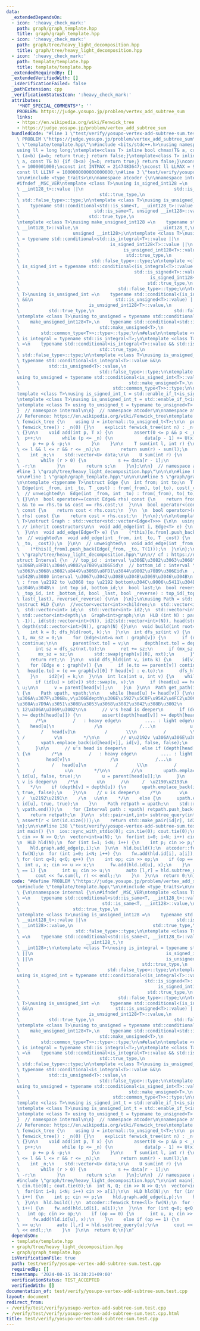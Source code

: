 ```yaml
---
data:
  _extendedDependsOn:
  - icon: ':heavy_check_mark:'
    path: graph/graph_template.hpp
    title: graph/graph_template.hpp
  - icon: ':heavy_check_mark:'
    path: graph/tree/heavy_light_decomposition.hpp
    title: graph/tree/heavy_light_decomposition.hpp
  - icon: ':heavy_check_mark:'
    path: template/template.hpp
    title: template/template.hpp
  _extendedRequiredBy: []
  _extendedVerifiedWith: []
  _isVerificationFailed: false
  _pathExtension: cpp
  _verificationStatusIcon: ':heavy_check_mark:'
  attributes:
    '*NOT_SPECIAL_COMMENTS*': ''
    PROBLEM: https://judge.yosupo.jp/problem/vertex_add_subtree_sum
    links:
    - https://en.wikipedia.org/wiki/Fenwick_tree
    - https://judge.yosupo.jp/problem/vertex_add_subtree_sum
  bundledCode: "#line 1 \"test/verify/yosupo-vertex-add-subtree-sum.test.cpp\"\n#define\
    \ PROBLEM \"https://judge.yosupo.jp/problem/vertex_add_subtree_sum\"\n#line 1\
    \ \"template/template.hpp\"\n#include <bits/stdc++.h>\nusing namespace std;\n\
    using ll = long long;\ntemplate<class T> inline bool chmax(T& a, const T& b) {if\
    \ (a<b) {a=b; return true;} return false;}\ntemplate<class T> inline bool chmin(T&\
    \ a, const T& b) {if (b<a) {a=b; return true;} return false;}\nconst int INTINF\
    \ = 1000001000;\nconst int INTMAX = 2147483647;\nconst ll LLMAX = 9223372036854775807;\n\
    const ll LLINF = 1000000000000000000;\n#line 3 \"test/verify/yosupo-vertex-add-subtree-sum.test.cpp\"\
    \n\n#include <type_traits>\n\nnamespace atcoder {\n\nnamespace internal {\n\n\
    #ifndef _MSC_VER\ntemplate <class T>\nusing is_signed_int128 =\n    typename std::conditional<std::is_same<T,\
    \ __int128_t>::value ||\n                                  std::is_same<T, __int128>::value,\n\
    \                              std::true_type,\n                             \
    \ std::false_type>::type;\n\ntemplate <class T>\nusing is_unsigned_int128 =\n\
    \    typename std::conditional<std::is_same<T, __uint128_t>::value ||\n      \
    \                            std::is_same<T, unsigned __int128>::value,\n    \
    \                          std::true_type,\n                              std::false_type>::type;\n\
    \ntemplate <class T>\nusing make_unsigned_int128 =\n    typename std::conditional<std::is_same<T,\
    \ __int128_t>::value,\n                              __uint128_t,\n          \
    \                    unsigned __int128>;\n\ntemplate <class T>\nusing is_integral\
    \ = typename std::conditional<std::is_integral<T>::value ||\n                \
    \                                  is_signed_int128<T>::value ||\n           \
    \                                       is_unsigned_int128<T>::value,\n      \
    \                                        std::true_type,\n                   \
    \                           std::false_type>::type;\n\ntemplate <class T>\nusing\
    \ is_signed_int = typename std::conditional<(is_integral<T>::value &&\n      \
    \                                           std::is_signed<T>::value) ||\n   \
    \                                                 is_signed_int128<T>::value,\n\
    \                                                std::true_type,\n           \
    \                                     std::false_type>::type;\n\ntemplate <class\
    \ T>\nusing is_unsigned_int =\n    typename std::conditional<(is_integral<T>::value\
    \ &&\n                               std::is_unsigned<T>::value) ||\n        \
    \                          is_unsigned_int128<T>::value,\n                   \
    \           std::true_type,\n                              std::false_type>::type;\n\
    \ntemplate <class T>\nusing to_unsigned = typename std::conditional<\n    is_signed_int128<T>::value,\n\
    \    make_unsigned_int128<T>,\n    typename std::conditional<std::is_signed<T>::value,\n\
    \                              std::make_unsigned<T>,\n                      \
    \        std::common_type<T>>::type>::type;\n\n#else\n\ntemplate <class T> using\
    \ is_integral = typename std::is_integral<T>;\n\ntemplate <class T>\nusing is_signed_int\
    \ =\n    typename std::conditional<is_integral<T>::value && std::is_signed<T>::value,\n\
    \                              std::true_type,\n                             \
    \ std::false_type>::type;\n\ntemplate <class T>\nusing is_unsigned_int =\n   \
    \ typename std::conditional<is_integral<T>::value &&\n                       \
    \           std::is_unsigned<T>::value,\n                              std::true_type,\n\
    \                              std::false_type>::type;\n\ntemplate <class T>\n\
    using to_unsigned = typename std::conditional<is_signed_int<T>::value,\n     \
    \                                         std::make_unsigned<T>,\n           \
    \                                   std::common_type<T>>::type;\n\n#endif\n\n\
    template <class T>\nusing is_signed_int_t = std::enable_if_t<is_signed_int<T>::value>;\n\
    \ntemplate <class T>\nusing is_unsigned_int_t = std::enable_if_t<is_unsigned_int<T>::value>;\n\
    \ntemplate <class T> using to_unsigned_t = typename to_unsigned<T>::type;\n\n\
    }  // namespace internal\n\n}  // namespace atcoder\n\nnamespace atcoder {\n\n\
    // Reference: https://en.wikipedia.org/wiki/Fenwick_tree\ntemplate <class T> struct\
    \ fenwick_tree {\n    using U = internal::to_unsigned_t<T>;\n\n  public:\n   \
    \ fenwick_tree() : _n(0) {}\n    explicit fenwick_tree(int n) : _n(n), data(n)\
    \ {}\n\n    void add(int p, T x) {\n        assert(0 <= p && p < _n);\n      \
    \  p++;\n        while (p <= _n) {\n            data[p - 1] += U(x);\n       \
    \     p += p & -p;\n        }\n    }\n\n    T sum(int l, int r) {\n        assert(0\
    \ <= l && l <= r && r <= _n);\n        return sum(r) - sum(l);\n    }\n\n  private:\n\
    \    int _n;\n    std::vector<U> data;\n\n    U sum(int r) {\n        U s = 0;\n\
    \        while (r > 0) {\n            s += data[r - 1];\n            r -= r &\
    \ -r;\n        }\n        return s;\n    }\n};\n\n}  // namespace atcoder\n\n\
    #line 1 \"graph/tree/heavy_light_decomposition.hpp\"\n\n\n\n#line 8 \"graph/tree/heavy_light_decomposition.hpp\"\
    \n\n#line 1 \"graph/graph_template.hpp\"\n\n\n\n#line 5 \"graph/graph_template.hpp\"\
    \n\ntemplate <typename T>\nstruct Edge {\n  int from; int to;\n  T cost;\n\n \
    \ Edge(int _from, int _to, T _cost) : from(_from), to(_to), cost(_cost) {}\n\n\
    \  // unweighted\n  Edge(int _from, int _to) : from(_from), to(_to), cost(T(1))\
    \ {}\n\n  bool operator==(const Edge& rhs) const {\n    return from == rhs.from\
    \ && to == rhs.to && cost == rhs.cost;\n  }\n\n  bool operator<(const Edge& rhs)\
    \ const {\n    return cost < rhs.cost;\n  }\n  \n  bool operator>(const Edge&\
    \ rhs) const {\n    return cost > rhs.cost;\n  }\n\n};\n\n\ntemplate <typename\
    \ T>\nstruct Graph : std::vector<std::vector<Edge<T>>> {\n\n  using std::vector<std::vector<Edge<T>>>::vector;\
    \ // inherit constructors\n\n  void add_edge(int i, Edge<T> e) {\n    (*this)[i].push_back(e);\n\
    \  }\n\n  void add_edge(Edge<T> e) {\n    (*this)[e.from].push_back(e);\n  }\n\
    \n  // weighted\n  void add_edge(int _from, int _to, T _cost) {\n    (*this)[_from].push_back(Edge(_from,\
    \ _to, _cost));\n  }\n\n  // unweighted\n  void add_edge(int _from, int _to) {\n\
    \    (*this)[_from].push_back(Edge(_from, _to, T(1)));\n  }\n\n};\n\n\n#line 10\
    \ \"graph/tree/heavy_light_decomposition.hpp\"\n\n// cf : https://ngtkana.hatenablog.com/entry/2024/06/24/200138\n\
    struct Interval {\n  // top_id : interval \u306E\u3082\u3063\u3068\u3082\u6839\
    \u306B\u8FD1\u3044\u9802\u70B9\u306Eid\n  // bottom_id : interval \u306E\u3082\
    \u3063\u3068\u3082\u8449\u306B\u8FD1\u3044\u9802\u70B9\u306Eid\n  // last : LCA\u3092\
    \u542B\u3080 interval \u3067\u3042\u308B\u304B\u3069\u3046\u304B\n  // reverse\
    \ : from \u2192 to \u3068 top \u2192 bottom\u304C\u9006\u5411\u304D\u304B\u3069\
    \u3046\u304B\n  int top_id, bottom_id;\n  bool last;\n  bool reverse;\n\n  Interval(int\
    \ _top_id, int _bottom_id, bool _last, bool _reverse) : top_id(_top_id), bottom_id(_bottom_id),\
    \ last(_last), reverse(_reverse) {\n\n  }\n};\n\nusing Path = std::vector<Interval>;\n\
    \nstruct HLD {\n\n  //vector<vector<int>>children;\n  std::vector<int>parent;\n\
    \  std::vector<int> id;\n  std::vector<int> id2;\n  std::vector<int> head;\n \
    \ std::vector<int>depth;\n  Graph<int>graph;\n\n  HLD (int N) : parent(std::vector<int>(N,\
    \ -1)), id(std::vector<int>(N)), id2(std::vector<int>(N)), head(std::vector<int>(N)),\
    \ depth(std::vector<int>(N)), graph(N) {}\n\n  void build(int root=0) {\n    dfs_sz(root);\n\
    \    int k = 0; dfs_hld(root, k);\n  }\n\n  int dfs_sz(int v) {\n    int ret =\
    \ 1, mx_sz = 0;\n    for (Edge<int>& nxt : graph[v]) {\n      if (nxt.to == parent[v])\
    \ continue;\n\n      parent[nxt.to] = v;\n      depth[nxt.to] = depth[v] + 1;\n\
    \      int sz = dfs_sz(nxt.to);\n      ret += sz;\n      if (mx_sz < sz) {\n \
    \       mx_sz = sz;\n        std::swap(graph[v][0], nxt);\n      }\n    }\n\n\
    \    return ret;\n  }\n\n  void dfs_hld(int v, int& k) {\n    id[v] = k; k++;\n\
    \    for (Edge e : graph[v]) {\n      if (e.to == parent[v]) continue;\n\n   \
    \   head[e.to] = (e == graph[v][0] ? head[v] : e.to);\n      dfs_hld(e.to, k);\n\
    \    }\n    id2[v] = k;\n  }\n\n  int lca(int u, int v) {\n    while (true) {\n\
    \      if (id[u] > id[v]) std::swap(u, v);\n      if (head[u] == head[v]) return\
    \ u;\n\n      v = parent[head[v]];\n    }\n  }\n\n  Path get_path(int u, int v)\
    \ {\n    Path upath, vpath;\n\n    while (head[u] != head[v]) {\n\n      // \u3061\
    \u306A\u307F\u306Bu,v\u306Edepth\u306E\u5927\u5C0F\u95A2\u4FC2\u306F\u5909\u308F\
    \u308A\u7D9A\u3051\u308B\u3053\u3068\u3082\u3042\u308B\u3002\n      // 10 \u2192\
    \ 12\u306A\u3069\u3002\n\n      // v's head is deeper\n      if (depth[head[v]]\
    \ >= depth[head[u]]) {\n        assert(depth[head[v]] >= depth[head[u]]);\n  \
    \      /*\n          /   : heavy edge\n         .... : light edge\n\n        \
    \    head[u]\n               /\n              /...\n             u  ...\n    \
    \        /   head[v]\n           /       \\\n          /         \\\n        \
    \ /           v\n        */\n\n        // u\u2192v \u306A\u306E\u3067reverse=false\n\
    \        vpath.emplace_back(id[head[v]], id[v], false, false);\n        v = parent[head[v]];\n\
    \      }\n\n      // u's head is deeper\n      else if (depth[head[v]] < depth[head[u]])\
    \ {\n        /*\n          /   : heavy edge\n         .... : light edge\n\n  \
    \          head[v]\n               /\n              /...\n             v  ...\n\
    \            /   head[u]\n           /       \\\n          /         \\\n    \
    \     /           u\n        */\n\n        //\n        upath.emplace_back(id[head[u]],\
    \ id[u], false, true);\n        u = parent[head[u]];\n      }\n    }\n\n    //\
    \ v is deeper\n    /*\n       u\n      /\n     /  \u2190\u2193\n    /\n   v\n\n\
    \    */\n    if (depth[v] > depth[u]) {\n      upath.emplace_back(id[u], id[v],\
    \ true, false);\n    }\n\n    // u is deeper\n    /*\n       v\n      /\n    \
    \ /  \u2192\u2191\n    /\n   u\n\n    */\n    else {\n      upath.emplace_back(id[v],\
    \ id[u], true, true);\n    }\n    Path retpath = upath;\n    std::reverse(vpath.begin(),\
    \ vpath.end());\n    for (Interval path : vpath) retpath.push_back(path);\n\n\
    \    return retpath;\n  }\n\n  std::pair<int,int> subtree_query(int r) {\n   \
    \ assert(r < int(id.size()));\n    return std::make_pair(id[r], id2[r]);\n  }\n\
    \n};\n\n\n#line 138 \"test/verify/yosupo-vertex-add-subtree-sum.test.cpp\"\n\n\
    int main() {\n  ios::sync_with_stdio(0); cin.tie(0); cout.tie(0);\n  int N, Q;\
    \ cin >> N >> Q;\n  vector<int>a(N); \n  for(int i=0; i<N; i++) cin >> a[i];\n\
    \n  HLD hld(N);\n  for (int i=1; i<N; i++) {\n    int p; cin >> p;\n    hld.graph.add_edge(i,p);\n\
    \    hld.graph.add_edge(p,i);\n  }\n\n  hld.build();\n  atcoder::fenwick_tree<ll>\
    \ fw(N);\n  for (int i=0; i<N; i++) {\n    fw.add(hld.id[i], a[i]);\n  }\n\n \
    \ for (int q=0; q<Q; q++) {\n    int op; cin >> op;\n    if (op == 0) {\n    \
    \  int u, x; cin >> u >> x;\n      fw.add(hld.id[u], x);\n    }\n    else if (op\
    \ == 1) {\n      int u; cin >> u;\n      auto [l,r] = hld.subtree_query(u);\n\n\
    \      cout << fw.sum(l, r) << endl;;\n    }\n  }\n\n  return 0;\n}\n"
  code: "#define PROBLEM \"https://judge.yosupo.jp/problem/vertex_add_subtree_sum\"\
    \n#include \"template/template.hpp\"\n\n#include <type_traits>\n\nnamespace atcoder\
    \ {\n\nnamespace internal {\n\n#ifndef _MSC_VER\ntemplate <class T>\nusing is_signed_int128\
    \ =\n    typename std::conditional<std::is_same<T, __int128_t>::value ||\n   \
    \                               std::is_same<T, __int128>::value,\n          \
    \                    std::true_type,\n                              std::false_type>::type;\n\
    \ntemplate <class T>\nusing is_unsigned_int128 =\n    typename std::conditional<std::is_same<T,\
    \ __uint128_t>::value ||\n                                  std::is_same<T, unsigned\
    \ __int128>::value,\n                              std::true_type,\n         \
    \                     std::false_type>::type;\n\ntemplate <class T>\nusing make_unsigned_int128\
    \ =\n    typename std::conditional<std::is_same<T, __int128_t>::value,\n     \
    \                         __uint128_t,\n                              unsigned\
    \ __int128>;\n\ntemplate <class T>\nusing is_integral = typename std::conditional<std::is_integral<T>::value\
    \ ||\n                                                  is_signed_int128<T>::value\
    \ ||\n                                                  is_unsigned_int128<T>::value,\n\
    \                                              std::true_type,\n             \
    \                                 std::false_type>::type;\n\ntemplate <class T>\n\
    using is_signed_int = typename std::conditional<(is_integral<T>::value &&\n  \
    \                                               std::is_signed<T>::value) ||\n\
    \                                                    is_signed_int128<T>::value,\n\
    \                                                std::true_type,\n           \
    \                                     std::false_type>::type;\n\ntemplate <class\
    \ T>\nusing is_unsigned_int =\n    typename std::conditional<(is_integral<T>::value\
    \ &&\n                               std::is_unsigned<T>::value) ||\n        \
    \                          is_unsigned_int128<T>::value,\n                   \
    \           std::true_type,\n                              std::false_type>::type;\n\
    \ntemplate <class T>\nusing to_unsigned = typename std::conditional<\n    is_signed_int128<T>::value,\n\
    \    make_unsigned_int128<T>,\n    typename std::conditional<std::is_signed<T>::value,\n\
    \                              std::make_unsigned<T>,\n                      \
    \        std::common_type<T>>::type>::type;\n\n#else\n\ntemplate <class T> using\
    \ is_integral = typename std::is_integral<T>;\n\ntemplate <class T>\nusing is_signed_int\
    \ =\n    typename std::conditional<is_integral<T>::value && std::is_signed<T>::value,\n\
    \                              std::true_type,\n                             \
    \ std::false_type>::type;\n\ntemplate <class T>\nusing is_unsigned_int =\n   \
    \ typename std::conditional<is_integral<T>::value &&\n                       \
    \           std::is_unsigned<T>::value,\n                              std::true_type,\n\
    \                              std::false_type>::type;\n\ntemplate <class T>\n\
    using to_unsigned = typename std::conditional<is_signed_int<T>::value,\n     \
    \                                         std::make_unsigned<T>,\n           \
    \                                   std::common_type<T>>::type;\n\n#endif\n\n\
    template <class T>\nusing is_signed_int_t = std::enable_if_t<is_signed_int<T>::value>;\n\
    \ntemplate <class T>\nusing is_unsigned_int_t = std::enable_if_t<is_unsigned_int<T>::value>;\n\
    \ntemplate <class T> using to_unsigned_t = typename to_unsigned<T>::type;\n\n\
    }  // namespace internal\n\n}  // namespace atcoder\n\nnamespace atcoder {\n\n\
    // Reference: https://en.wikipedia.org/wiki/Fenwick_tree\ntemplate <class T> struct\
    \ fenwick_tree {\n    using U = internal::to_unsigned_t<T>;\n\n  public:\n   \
    \ fenwick_tree() : _n(0) {}\n    explicit fenwick_tree(int n) : _n(n), data(n)\
    \ {}\n\n    void add(int p, T x) {\n        assert(0 <= p && p < _n);\n      \
    \  p++;\n        while (p <= _n) {\n            data[p - 1] += U(x);\n       \
    \     p += p & -p;\n        }\n    }\n\n    T sum(int l, int r) {\n        assert(0\
    \ <= l && l <= r && r <= _n);\n        return sum(r) - sum(l);\n    }\n\n  private:\n\
    \    int _n;\n    std::vector<U> data;\n\n    U sum(int r) {\n        U s = 0;\n\
    \        while (r > 0) {\n            s += data[r - 1];\n            r -= r &\
    \ -r;\n        }\n        return s;\n    }\n};\n\n}  // namespace atcoder\n\n\
    #include \"graph/tree/heavy_light_decomposition.hpp\"\n\nint main() {\n  ios::sync_with_stdio(0);\
    \ cin.tie(0); cout.tie(0);\n  int N, Q; cin >> N >> Q;\n  vector<int>a(N); \n\
    \  for(int i=0; i<N; i++) cin >> a[i];\n\n  HLD hld(N);\n  for (int i=1; i<N;\
    \ i++) {\n    int p; cin >> p;\n    hld.graph.add_edge(i,p);\n    hld.graph.add_edge(p,i);\n\
    \  }\n\n  hld.build();\n  atcoder::fenwick_tree<ll> fw(N);\n  for (int i=0; i<N;\
    \ i++) {\n    fw.add(hld.id[i], a[i]);\n  }\n\n  for (int q=0; q<Q; q++) {\n \
    \   int op; cin >> op;\n    if (op == 0) {\n      int u, x; cin >> u >> x;\n \
    \     fw.add(hld.id[u], x);\n    }\n    else if (op == 1) {\n      int u; cin\
    \ >> u;\n      auto [l,r] = hld.subtree_query(u);\n\n      cout << fw.sum(l, r)\
    \ << endl;;\n    }\n  }\n\n  return 0;\n}\n"
  dependsOn:
  - template/template.hpp
  - graph/tree/heavy_light_decomposition.hpp
  - graph/graph_template.hpp
  isVerificationFile: true
  path: test/verify/yosupo-vertex-add-subtree-sum.test.cpp
  requiredBy: []
  timestamp: '2024-08-15 16:38:21+09:00'
  verificationStatus: TEST_ACCEPTED
  verifiedWith: []
documentation_of: test/verify/yosupo-vertex-add-subtree-sum.test.cpp
layout: document
redirect_from:
- /verify/test/verify/yosupo-vertex-add-subtree-sum.test.cpp
- /verify/test/verify/yosupo-vertex-add-subtree-sum.test.cpp.html
title: test/verify/yosupo-vertex-add-subtree-sum.test.cpp
---
```

